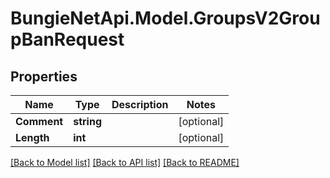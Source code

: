 
# BungieNetApi.Model.GroupsV2GroupBanRequest

## Properties

Name | Type | Description | Notes
------------ | ------------- | ------------- | -------------
**Comment** | **string** |  | [optional] 
**Length** | **int** |  | [optional] 

[[Back to Model list]](../README.md#documentation-for-models)
[[Back to API list]](../README.md#documentation-for-api-endpoints)
[[Back to README]](../README.md)

